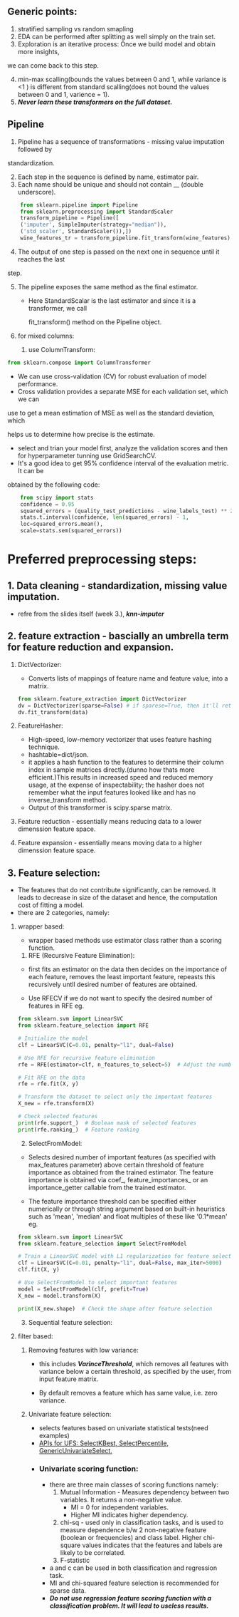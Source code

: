 ## Generic points:

1. stratified sampling vs random smapling 
2. EDA can be performed after splitting as well simply on the train set.
3. Exploration is an iterative process: Once we build model and obtain more insights,

we can come back to this step.

4. min-max scalling(bounds the values between 0 and 1, while variance is <1 ) is different from standard scalling(does not bound the values between 0 and 1, varience = 1).
5. ***Never learn these transformers on the full dataset.***

## Pipeline 

1. Pipeline has a sequence of transformations - missing value imputation followed by

standardization.

2. Each step in the sequence is defined by name, estimator pair.
3. Each name should be unique and should not contain __ (double underscore).

```python
    from sklearn.pipeline import Pipeline
    from sklearn.preprocessing import StandardScaler
    transform_pipeline = Pipeline([
    ('imputer', SimpleImputer(strategy="median")),
    ('std_scaler', StandardScaler()),])
    wine_features_tr = transform_pipeline.fit_transform(wine_features)
```

4. The output of one step is passed on the next one in sequence until it reaches the last

step.

5. The pipeline exposes the same method as the final estimator.

   - Here StandardScalar is the last estimator and since it is a transformer, we call

       fit_transform() method on the Pipeline object.
6. for mixed columns:
    1. use ColumnTransform:

```py
from sklearn.compose import ColumnTransformer
```

- We can use cross-validation (CV) for robust evaluation of model performance.
- Cross validation provides a separate MSE for each validation set, which we can

use to get a mean estimation of MSE as well as the standard deviation, which

helps us to determine how precise is the estimate.

- select and trian your model first, analyze the validation scores and then for hyperparameter tunning use GridSearchCV.
- It's a good idea to get 95% confidence interval of the evaluation metric. It can be

obtained by the following code:

```python
    from scipy import stats
    confidence = 0.95
    squared_errors = (quality_test_predictions - wine_labels_test) ** 2
    stats.t.interval(confidence, len(squared_errors) - 1,
    loc=squared_errors.mean(),
    scale=stats.sem(squared_errors))
```

# Preferred preprocessing steps:

## 1. Data cleaning - standardization, missing value imputation.
- refre from the slides itself (week 3.), ***knn-imputer***

## 2. feature extraction - bascially an umbrella term for feature reduction and expansion.
1. DictVectorizer:
    - Converts lists of mappings of feature name and feature
    value, into a matrix.
    ```python
    from sklearn.feature_extraction import DictVectorizer
    dv = DictVectorizer(sparse=False) # if sparese=True, then it'll return a sparse matrix in a format like CSR (Compressed Sparse Row) to save memory, so it'll be returned as an object.
    dv.fit_transform(data)
    ```
2. FeatureHasher:
    - High-speed, low-memory vectorizer that uses feature
    hashing technique. 
    - hashtable=dict/json.
    - it applies a hash function to the features
    to determine their column index in sample matrices
    directly.(dunno how thats more efficient.)This results in increased speed and reduced memory
    usage, at the expense of inspectability; the hasher does
    not remember what the input features looked like and
    has no inverse_transform method.
    - Output of this transformer is scipy.sparse matrix.

3. Feature reduction - essentially means reducing data to a lower dimenssion feature space.

4. Feature expansion - essentially means moving data to a higher dimenssion feature space.

## 3. Feature selection:
- The features that do not contribute significantly, can be
removed. It leads to decrease in size of the dataset and
hence, the computation cost of fitting a model.
- there are 2 categories, namely:
1. wrapper based:
    - wrapper based methods use estimator class rather than a scoring function.
    1. RFE (Recursive Feature Elimination):
    - first fits an estimator on the data then decides on the importance of each feature, removes the least important feature, repeasts this recursively untll desired number of features are obtained.

    - Use RFECV if we do not want to specify the desired number of features in RFE eg. 
    ```py
    from sklearn.svm import LinearSVC
    from sklearn.feature_selection import RFE

    # Initialize the model
    clf = LinearSVC(C=0.01, penalty="l1", dual=False)

    # Use RFE for recursive feature elimination
    rfe = RFE(estimator=clf, n_features_to_select=5)  # Adjust the number of features to select

    # Fit RFE on the data
    rfe = rfe.fit(X, y)

    # Transform the dataset to select only the important features
    X_new = rfe.transform(X)

    # Check selected features
    print(rfe.support_)  # Boolean mask of selected features
    print(rfe.ranking_)  # Feature ranking

    ```
    2. SelectFromModel:
    - Selects desired number of important features (as specified with max_features parameter) above certain threshold of feature importance as obtained from the trained estimator. The feature importance is obtained via coef_,              feature_importances_ or an importance_getter callable from the trained estimator.

    - The feature importance threshold can be specified either numerically or through string argument based on built-in heuristics such as 'mean', 'median' and float multiples of these like '0.1*mean' eg.
    ```py
    from sklearn.svm import LinearSVC
    from sklearn.feature_selection import SelectFromModel

    # Train a LinearSVC model with L1 regularization for feature selection
    clf = LinearSVC(C=0.01, penalty="l1", dual=False, max_iter=5000)
    clf.fit(X, y)

    # Use SelectFromModel to select important features
    model = SelectFromModel(clf, prefit=True)
    X_new = model.transform(X)

    print(X_new.shape)  # Check the shape after feature selection
    ```
    3. Sequential feature selection:
    

2. filter based:
    1. Removing features with low variance:
        - this includes ***VarinceThreshold***, which removes all features with variance below a certain threshold, as specified by the user, from input feature matrix.

        - By default removes a feature which has same value, i.e. zero variance.

    2. Univariate feature selection:
        - selects features based on univariate statistical tests(need examples)
        - [APIs for UFS: SelectKBest, SelectPercentile, GenericUnivariateSelect.](https://scikit-learn.org/stable/api/sklearn.feature_selection.html)
        - ### Univariate scoring function:
            - there are three main classes of scoring functions namely:
                1. Mutual Information - Measures dependency between two variables. It returns a non-negative value.
                    - MI = 0 for independent variables.
                    - Higher MI indicates
                    higher dependency.
                2. chi-sq - used only in classification tasks, and is used to measure dependence b/w 2 non-negative
                feature (boolean or frequencies) and class label. Higher chi-square values indicates that the features and labels are likely to be correlated.
                3. F-statistic
            - a and c can be used in both classification and regression task.
            - MI and chi-squared feature selection is recommended for sparse data.
            - ***Do not use regression feature scoring function with a classification problem. It will lead to useless results.***